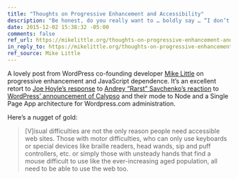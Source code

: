 ```yaml
---
title: "Thoughts on Progressive Enhancement and Accessibility"
description: "Be honest, do you really want to … boldly say … “I don’t care that you can’t access all of the internet”?"
date: 2015-12-02 15:38:32 -05:00
comments: false
ref_url: https://mikelittle.org/thoughts-on-progressive-enhancement-and-accessibility/
in_reply_to: https://mikelittle.org/thoughts-on-progressive-enhancement-and-accessibility/
ref_source: Mike Little
---
```


A lovely post from WordPress co-founding developer [Mike Little](https://mikelittle.org) on progressive enhancement and JavaScript dependence. It’s an excellent retort to [Joe Hoyle’s response](https://gist.github.com/joehoyle/e2bbb4a07403afb08e27) to [Andrey “Rarst” Savchenko’s reaction](http://www.rarst.net/wordpress/progressive-enhancement/) to [WordPress’ announcement of Calypso](https://developer.wordpress.com/2015/11/23/the-story-behind-the-new-wordpress-com/) and their mode to Node and a Single Page App architecture for Wordpress.com administration.

Here’s a nugget of gold:

> [V]isual difficulties are not the only reason people need accessible web sites. Those with motor difficulties, who can only use keyboards or special devices like braille readers, head wands, sip and puff controllers, etc. or simply those with unsteady hands that find a mouse difficult to use like the ever-increasing aged population, all need to be able to use the web too.